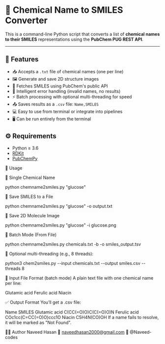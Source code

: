 # 🔬 Chemical Name to SMILES Converter

This is a command-line Python script that converts a list of **chemical names to their SMILES** representations using the **PubChem PUG REST API**.

---

## 📄 Features

- 📥 Accepts a `.txt` file of chemical names (one per line)
- 🖼️ Generate and save 2D structure images
- 🔄 Fetches SMILES using PubChem's public API
- 🧠 Intelligent error handling (invalid names, no results)
- ⚡ Batch processing with optional multi-threading for speed
- 📤 Saves results as a `.csv` file: `Name,SMILES`
- 💻 Easy to use from terminal or integrate into pipelines
- 🖥️ Can be run entirely from the terminal

## ⚙️ Requirements

- Python ≥ 3.6
- [RDKit](https://www.rdkit.org/)
- [PubChemPy](https://github.com/mcs07/PubChemPy)

🚀 Usage

📌 Single Chemical Name

python chemname2smiles.py "glucose"
  

📌 Save SMILES to a File

python chemname2smiles.py "glucose" -o output.txt


📌 Save 2D Molecule Image

python chemname2smiles.py "glucose" -i glucose.png


📌 Batch Mode (From File)

python chemname2smiles.py chemicals.txt -b -o smiles_output.tsv

📌 Optional multi-threading (e.g., 8 threads):

python3 chem2smiles.py --input chemicals.txt --output smiles.csv --threads 8


📂 Input File Format (batch mode)
A plain text file with one chemical name per line:

Glutamic acid
Ferulic acid
Niacin

✅ Output Format
You’ll get a .csv file:


Name	SMILES
Glutamic acid	C(CC(=O)O)C(C(=O)O)N
Ferulic acid	COc1cc(C=CC(=O)O)ccc1O
Niacin	C5H4N(CO)OH
If a name fails to resolve, it will be marked as "Not Found".

🧑‍💻 Author
Naveed Hasan
📧 naveedhasan2000@gmail.com
🐙 @Naveed-codes
